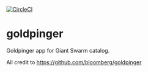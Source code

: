 [![CircleCI](https://dl.circleci.com/status-badge/img/gh/giantswarm/goldpinger/tree/main.svg?style=svg)](https://dl.circleci.com/status-badge/redirect/gh/giantswarm/goldpinger/tree/main)

# goldpinger

Goldpinger app for Giant Swarm catalog.

All credit to https://github.com/bloomberg/goldpinger
